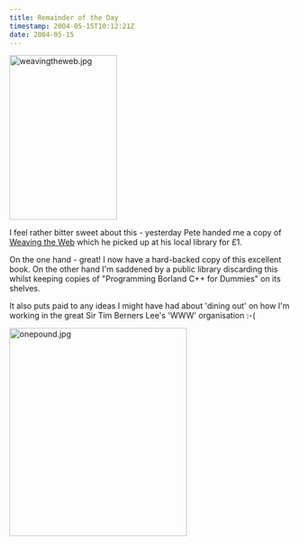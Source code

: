 ```yaml
---
title: Remainder of the Day
timestamp: 2004-05-15T10:12:21Z
date: 2004-05-15
---
```


<img alt="weavingtheweb.jpg" src="http://blog.whatfettle.com/archives/Timbl/weavingtheweb.jpg" width="191" height="292" border="0" />

I feel rather bitter sweet about this - yesterday Pete handed me a copy of <a href='http://www.w3.org/People/Berners-Lee/Weaving/Overview.html'>Weaving the Web</a> which he picked up at his local library for £1.
<!--more-->
On the one hand - great! I now have a hard-backed copy of this excellent book. On the other hand I'm saddened by a public library discarding this whilst keeping copies of "Programming Borland C++ for Dummies" on its shelves. 

It also puts paid to any ideas I might have had about 'dining out' on how I'm working in the great Sir Tim Berners Lee's 'WWW' organisation :-(

<img alt="onepound.jpg" src="http://blog.whatfettle.com/archives/Timbl/onepound.jpg" width="315" height="369" border="0" />
